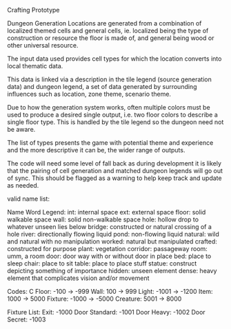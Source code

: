 
Crafting Prototype

Dungeon Generation
Locations are generated from a combination of localized themed cells and 
general cells, ie. localized being the type of construction or resource the
floor is made of, and general being wood or other universal resource.

The input data used provides cell types for which the location converts into
local thematic data.

This data is linked via a description in the tile legend (source generation
data) and dungeon legend, a set of data generated by surrounding influences
such as location, zone theme, scenario theme.

Due to how the generation system works, often multiple colors must be used to 
produce a desired single output, i.e. two floor colors to describe a single 
floor type. This is handled by the tile legend so the dungeon need not be aware.

The list of types presents the game with potential theme and experience and the 
more descriptive it can be, the wider range of outputs. 

The code will need some level of fall back as during development it is likely 
that the pairing of cell generation and matched dungeon legends will go out of 
sync. This should be flagged as a warning to help keep track and update as 
needed.

valid name list:

Name Word Legend:
int:        internal space
ext:        external space
floor:      solid walkable space
wall:       solid non-walkable space
hole:       hollow drop to whatever unseen lies below
bridge:     constructed or natural crossing of a hole
river:      directionally flowing liquid
pond:       non-flowing liquid
natural:    wild and natural with no manipulation
worked:     natural but manipulated
crafted:    constructed for purpose
plant:      vegetation
corridor:   passageway
room:       umm, a room
door:       door way with or without door in place
bed:        place to sleep
chair:      place to sit
table:      place to place stuff
statue:     construct depicting something of importance
hidden:     unseen element 
dense:      heavy element that complicates vision and/or movement

Codes:
C
Floor:       -100 ->  -999
Wall:         100 ->   999
Light:      -1001 -> -1200
Item:        1000 ->  5000
Fixture:    -1000 -> -5000
Creature:    5001 ->  8000

Fixture List:
Exit:               -1000
Door Standard:      -1001
Door Heavy:         -1002
Door Secret:        -1003


